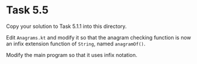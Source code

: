 # Task 5.5

Copy your solution to Task 5.1.1 into this directory.

Edit `Anagrams.kt` and modify it so that the anagram checking function is
now an infix extension function of `String`, named `anagramOf()`.

Modify the main program so that it uses infix notation.
